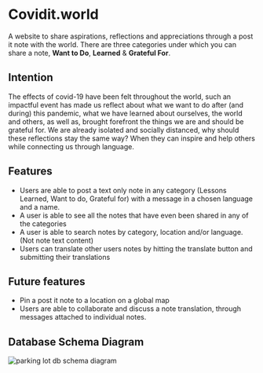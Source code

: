 # Covidit.world

A website to share aspirations, reflections and appreciations through a post it note with the world.
There are three categories under which you can share a note, **Want to Do**, **Learned** & **Grateful For**.

## Intention
The effects of covid-19 have been felt throughout the world, such an impactful event has made us reflect about what we want to do after (and during) this pandemic, what we have learned about ourselves, the world and others, as well as, brought forefront the things we are and should be grateful for. We are already isolated and socially distanced, why should these reflections stay the same way? When they can inspire and help others while connecting us through language.

## Features
* Users are able to post a text only note in any category (Lessons Learned, Want to do, Grateful for) with a message in a chosen language and a name.
* A user is able to see all the notes that have even been shared in any of the categories
* A user is able to search notes by category, location and/or language. (Not note text content)
* Users can translate other users notes by hitting the translate button and submitting their translations

## Future features
* Pin a post it note to a location on a global map
* Users are able to collaborate and discuss a note translation, through messages attached to individual notes.

## Database Schema Diagram
![parking lot db schema diagram](./docs/assets/parking-lot-db-diagram.png)
